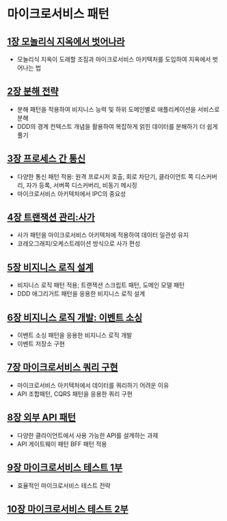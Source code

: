# 마이크로서비스 패턴 
## [1장 모놀리식 지옥에서 벗어나라](src%2Fmain%2Fjava%2Fdevelop%2Fx%2Fmicroservices%2Fch1%2Fch1.md)
- 모놀리식 지옥이 도래할 조짐과 마이크로서비스 아키텍처를 도입하여 지옥에서 벗어나는 법

## [2장 분해 전략](src%2Fmain%2Fjava%2Fdevelop%2Fx%2Fmicroservices%2Fch2%2Fch2.md)
- 분해 패턴을 적용하여 비지니스 능력 및 하위 도메인별로 애플리케이션을 서비스로 분해
- DDD의 경계 컨텍스트 개념을 활용하여 복잡하게 얽힌 데이터를 분해하기 더 쉽게 풀기

## [3장 프로세스 간 통신](src%2Fmain%2Fjava%2Fdevelop%2Fx%2Fmicroservices%2Fch3%2Fch3.md)
- 다양한 통신 패턴 적용: 원격 프로시저 호출, 회로 차단기, 클라이언트 쪽 디스커버리, 자가 등록, 서버쪽 디스커버리, 비동기 메시징
- 마이크로서비스 아키텍처에서 IPC의 중요성

## [4장 트랜잭션 관리:사가](src%2Fmain%2Fjava%2Fdevelop%2Fx%2Fmicroservices%2Fch4%2Fch4.md)
- 사가 패턴을 마이크로서비스 아키텍처에 적용하여 데이터 일관성 유지
- 코레오그래피/오케스트레이션 방식으로 사가 편성

## [5장 비지니스 로직 설계](src%2Fmain%2Fjava%2Fdevelop%2Fx%2Fmicroservices%2Fch5%2Fch5.md)
- 비지니스 로직 패턴 적용; 트랜잭션 스크립트 패턴, 도메인 모델 패턴
- DDD 애그리거트 패턴을 응용한 비지니스 로직 설계

## [6장 비지니스 로직 개발: 이벤트 소싱](src%2Fmain%2Fjava%2Fdevelop%2Fx%2Fmicroservices%2Fch6%2Fch6.md)
- 이벤트 소싱 패턴을 응용한 비지니스 로직 개발
- 이벤트 저장소 구현

## [7장 마이크로서비스 쿼리 구현](src%2Fmain%2Fjava%2Fdevelop%2Fx%2Fmicroservices%2Fch7%2Fch7.md)
- 마이크로서비스 아키텍처에서 데이터를 쿼리하기 어려운 이유
- API 조합패턴, CQRS 패턴을 응용한 쿼리 구현

## [8장 외부 API 패턴](src%2Fmain%2Fjava%2Fdevelop%2Fx%2Fmicroservices%2Fch8%2Fch8.md)
- 다양한 클라이언트에서 사용 가능한 API를 설계하는 과제
- API 게이트웨이 패턴 BFF 패턴 적용

## [9장 마이크로서비스 테스트 1부](src%2Fmain%2Fjava%2Fdevelop%2Fx%2Fmicroservices%2Fch9%2Fch9.md)
- 효율적인 마이크로서비스 테스트 전략

## [10장 마이크로서비스 테스트 2부](src%2Fmain%2Fjava%2Fdevelop%2Fx%2Fmicroservices%2Fch10%2Fch10.md)
